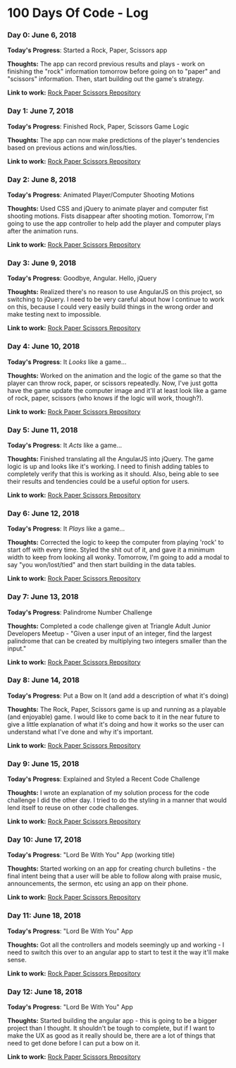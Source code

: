 # 100 Days Of Code - Log

### Day 0: June 6, 2018

**Today's Progress**: Started a Rock, Paper, Scissors app

**Thoughts:** The app can record previous results and plays - work on finishing the "rock" information tomorrow before going on to "paper" and "scissors" information.  Then, start building out the game's strategy.

**Link to work:**
[Rock Paper Scissors Repository](https://github.com/JoshEdgell/rock_paper_scissors)


### Day 1: June 7, 2018

**Today's Progress**: Finished Rock, Paper, Scissors Game Logic

**Thoughts:** The app can now make predictions of the player's tendencies based on previous actions and win/loss/ties.

**Link to work:**
[Rock Paper Scissors Repository](https://github.com/JoshEdgell/rock_paper_scissors)

### Day 2: June 8, 2018

**Today's Progress**: Animated Player/Computer Shooting Motions

**Thoughts:** Used CSS and jQuery to animate player and computer fist shooting motions.  Fists disappear after shooting motion.  Tomorrow, I'm going to use the app controller to help add the player and computer plays after the animation runs.

**Link to work:**
[Rock Paper Scissors Repository](https://github.com/JoshEdgell/rock_paper_scissors)

### Day 3: June 9, 2018

**Today's Progress**: Goodbye, Angular.  Hello, jQuery

**Thoughts:** Realized there's no reason to use AngularJS on this project, so switching to jQuery.  I need to be very careful about how I continue to work on this, because I could very easily build things in the wrong order and make testing next to impossible.

**Link to work:**
[Rock Paper Scissors Repository](https://github.com/JoshEdgell/rock_paper_scissors)

### Day 4: June 10, 2018

**Today's Progress**: It *Looks* like a game...

**Thoughts:** Worked on the animation and the logic of the game so that the player can throw rock, paper, or scissors repeatedly.  Now, I've just gotta have the game update the computer image and it'll at least look like a game of rock, paper, scissors (who knows if the logic will work, though?).

**Link to work:**
[Rock Paper Scissors Repository](https://github.com/JoshEdgell/rock_paper_scissors)

### Day 5: June 11, 2018

**Today's Progress**: It *Acts* like a game...

**Thoughts:** Finished translating all the AngularJS into jQuery. The game logic is up and looks like it's working.  I need to finish adding tables to completely verify that this is working as it should.  Also, being able to see their results and tendencies could be a useful option for users.

**Link to work:**
[Rock Paper Scissors Repository](https://github.com/JoshEdgell/rock_paper_scissors)

### Day 6: June 12, 2018

**Today's Progress**: It *Plays* like a game...

**Thoughts:** Corrected the logic to keep the computer from playing 'rock' to start off with every time.  Styled the shit out of it, and gave it a minimum width to keep from looking all wonky.  Tomorrow, I'm going to add a modal to say "you won/lost/tied" and then start building in the data tables.

**Link to work:**
[Rock Paper Scissors Repository](https://github.com/JoshEdgell/rock_paper_scissors)

### Day 7: June 13, 2018

**Today's Progress**: Palindrome Number Challenge

**Thoughts:** Completed a code challenge given at Triangle Adult Junior Developers Meetup - "Given a user input of an integer, find the largest palindrome that can be created by multiplying two integers smaller than the input."

**Link to work:**
[Rock Paper Scissors Repository](https://github.com/JoshEdgell/code_challenges)

### Day 8: June 14, 2018

**Today's Progress**: Put a Bow on It (and add a description of what it's doing)

**Thoughts:** The Rock, Paper, Scissors game is up and running as a playable (and enjoyable) game.  I would like to come back to it in the near future to give a little explanation of what it's doing and how it works so the user can understand what I've done and why it's important.

**Link to work:**
[Rock Paper Scissors Repository](https://github.com/JoshEdgell/rock_paper_scissors)

### Day 9: June 15, 2018

**Today's Progress**: Explained and Styled a Recent Code Challenge

**Thoughts:** I wrote an explanation of my solution process for the code challenge I did the other day.  I tried to do the styling in a manner that would lend itself to reuse on other code challenges.

**Link to work:**
[Rock Paper Scissors Repository](https://github.com/JoshEdgell/code_challenges)

### Day 10: June 17, 2018

**Today's Progress**: "Lord Be With You" App (working title)

**Thoughts:** Started working on an app for creating church bulletins - the final intent being that a user will be able to follow along with praise music, announcements, the sermon, etc using an app on their phone.

**Link to work:**
[Rock Paper Scissors Repository](https://github.com/JoshEdgell/lord_be_with_you)

### Day 11: June 18, 2018

**Today's Progress**: "Lord Be With You" App

**Thoughts:** Got all the controllers and models seemingly up and working - I need to switch this over to an angular app to start to test it the way it'll make sense.

**Link to work:**
[Rock Paper Scissors Repository](https://github.com/JoshEdgell/lord_be_with_you)

### Day 12: June 18, 2018

**Today's Progress**: "Lord Be With You" App

**Thoughts:** Started building the angular app - this is going to be a bigger project than I thought.  It shouldn't be tough to complete, but if I want to make the UX as good as it really should be, there are a lot of things that need to get done before I can put a bow on it.

**Link to work:**
[Rock Paper Scissors Repository](https://github.com/JoshEdgell/lord_be_with_you)
